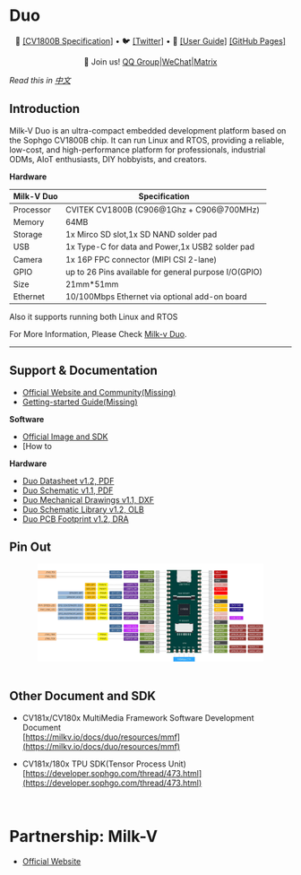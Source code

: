 # Duo

<p align="center">
🤗 <a href="./CV1800B/CV1800B_Product Brief _SC.pdf" target="_blank">[CV1800B Specification]</a> • 🐦 <a href="https://twitter.com/sophgotech" target="_blank">[Twitter]</a> • 📃 <a href="" target="_blank">[User Guide]</a> <a href="">[GitHub Pages]</a><br>
</p>
<p align="center">
    👋 Join us! <a href="./resources/QQ.png" target="_blank">QQ Group</a>|<a href="resources/wechat.png" target="_blank">WeChat</a>|<a href="https://matrix.to/#/#milkv-duo:matrix.org" target="_blank">Matrix</a>
</p>

*Read this in [中文](README_CN.md)*



## Introduction

Milk-V Duo is an ultra-compact embedded development platform based on the Sophgo CV1800B chip. It can run Linux and RTOS, providing a reliable, low-cost, and high-performance platform for professionals, industrial ODMs, AIoT enthusiasts, DIY hobbyists, and creators.

**Hardware**

| Milk-V Duo | Specification |
| ----- | ----- | 
| Processor|CVITEK CV1800B (C906@1Ghz + C906@700MHz) |
| Memory	 | 64MB|
|Storage	|1x Mirco SD slot,1x SD NAND solder pad|
|USB	|1x Type-C for data and Power,1x USB2 solder pad|
|Camera	|1x 16P FPC connector (MIPI CSI 2-lane)|
|GPIO|	up to 26 Pins available for general purpose I/O(GPIO)|
|Size|	21mm*51mm |
|Ethernet|10/100Mbps Ethernet via optional add-on board|

Also it supports running both Linux and RTOS

For More Information, Please Check [Milk-v Duo](https://milkv.io/docs/duo/overview).

-----

## Support & Documentation
- [Official Website and Community(Missing)](Missing)
- [Getting-started Guide(Missing)](Missing)

**Software**
- [Official Image and SDK](https://github.com/sophgo/sophgo-hardware)
- [How to 

**Hardware**
- [Duo Datasheet v1.2, PDF](https://github.com/milkv-duo/duo-files)
- [Duo Schematic v1.1, PDF](https://github.com/milkv-duo/duo-files)
- [Duo Mechanical Drawings v1.1, DXF](https://github.com/milkv-duo/duo-files)
- [Duo Schematic Library v1.2, OLB](https://github.com/milkv-duo/duo-files)
- [Duo PCB Footprint v1.2, DRA](https://github.com/milkv-duo/duo-files)

## Pin Out
<div align="center">
<img src=./resources/pinout.jpg
 width="80%"/>
</div>


<br>

## Other Document and SDK

- CV181x/CV180x MultiMedia Framework Software Development Document
  <br>
  [https://milkv.io/docs/duo/resources/mmf](https://milkv.io/docs/duo/resources/mmf)

- CV181x/180x TPU SDK(Tensor Process Unit)
  <br>
  [https://developer.sophgo.com/thread/473.html](https://developer.sophgo.com/thread/473.html)


<br>

# Partnership: Milk-V

- [Official Website](https://milkv.io/)

<br>
